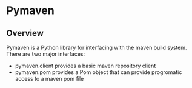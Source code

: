 # Pymaven

## Overview

Pymaven is a Python library for interfacing with the maven build system. There
are two major interfaces:

- pymaven.client provides a basic maven repository client
- pymaven.pom provides a Pom object that can provide progromatic access to
  a maven pom file
